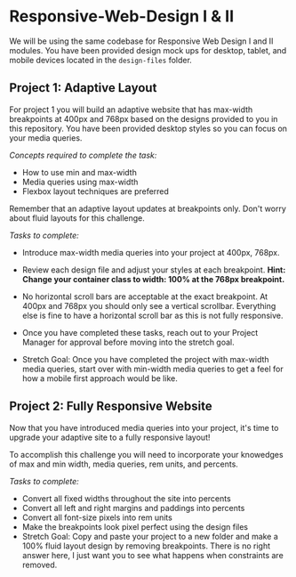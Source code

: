 # Responsive-Web-Design I & II

We will be using the same codebase for Responsive Web Design I and II modules.  You have been provided design mock ups for desktop, tablet, and mobile devices located in the `design-files` folder.

## Project 1: Adaptive Layout

For project 1 you will build an adaptive website that has max-width breakpoints at 400px and 768px based on the designs provided to you in this repository.  You have been provided desktop styles so you can focus on your media queries.

*Concepts required to complete the task:*
* How to use min and max-width
* Media queries using max-width
* Flexbox layout techniques are preferred

Remember that an adaptive layout updates at breakpoints only.  Don't worry about fluid layouts for this challenge.

*Tasks to complete:*
* Introduce max-width media queries into your project at 400px, 768px.
* Review each design file and adjust your styles at each breakpoint. **Hint: Change your container class to width: 100% at the 768px breakpoint.**
* No horizontal scroll bars are acceptable at the exact breakpoint.  At 400px and 768px you should only see a vertical scrollbar.  Everything else is fine to have a horizontal scroll bar as this is not fully responsive.

* Once you have completed these tasks, reach out to your Project Manager for approval before moving into the stretch goal.

* Stretch Goal: Once you have completed the project with max-width media queries, start over with min-width media queries to get a feel for how a mobile first approach would be like.


## Project 2: Fully Responsive Website

Now that you have introduced media queries into your project, it's time to upgrade your adaptive site to a fully responsive layout!

To accomplish this challenge you will need to incorporate your knowedges of max and min width, media queries, rem units, and percents.

*Tasks to complete:*
* Convert all fixed widths throughout the site into percents
* Convert all left and right margins and paddings into percents
* Convert all font-size pixels into rem units
* Make the breakpoints look pixel perfect using the design files
* Stretch Goal: Copy and paste your project to a new folder and make a 100% fluid layout design by removing breakpoints.  There is no right answer here, I just want you to see what happens when constraints are removed.

